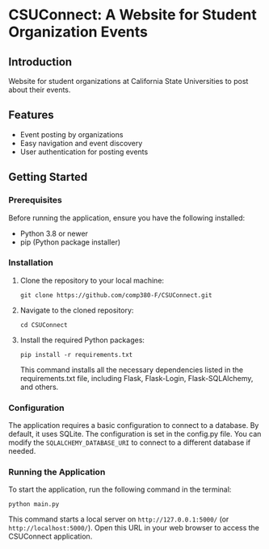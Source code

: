 # CSUConnect: A Website for Student Organization Events

## Introduction

Website for student organizations at California State Universities to post about their events.

## Features

- Event posting by organizations
- Easy navigation and event discovery
- User authentication for posting events

## Getting Started

### Prerequisites

Before running the application, ensure you have the following installed:

- Python 3.8 or newer
- pip (Python package installer)

### Installation

1. Clone the repository to your local machine:
   ```
   git clone https://github.com/comp380-F/CSUConnect.git
   ```
2. Navigate to the cloned repository:
   ```
   cd CSUConnect
   ```
3. Install the required Python packages:
   ```
   pip install -r requirements.txt
   ```
   This command installs all the necessary dependencies listed in the requirements.txt file, including Flask, Flask-Login, Flask-SQLAlchemy, and others.

### Configuration

The application requires a basic configuration to connect to a database. By default, it uses SQLite. The configuration is set in the config.py file. You can modify the `SQLALCHEMY_DATABASE_URI` to connect to a different database if needed.

### Running the Application

To start the application, run the following command in the terminal:

```
python main.py
```

This command starts a local server on `http://127.0.0.1:5000/` (or `http://localhost:5000/`). Open this URL in your web browser to access the CSUConnect application.
